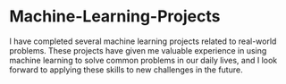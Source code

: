 # Machine-Learning-Projects
I have completed several machine learning projects related to real-world problems. These projects have given me valuable experience in using machine learning to solve common problems in our daily lives, and I look forward to applying these skills to new challenges in the future.
